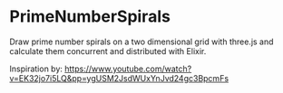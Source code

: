 # PrimeNumberSpirals
Draw prime number spirals on a two dimensional grid with three.js and calculate them concurrent and distributed with Elixir.

Inspiration by: https://www.youtube.com/watch?v=EK32jo7i5LQ&pp=ygUSM2JsdWUxYnJvd24gc3BpcmFs
